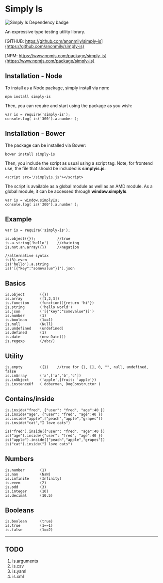 Simply Is
====================
![Simply Is Dependency badge](https://david-dm.org/anonmily/simply-is.svg)

An expressive type testing utility library.

[GITHUB:	https://github.com/anonmily/simply-is](https://github.com/anonmily/simply-is)

[NPM:		https://www.npmjs.com/package/simply-is](https://www.npmjs.com/package/simply-is)

## Installation - Node
To install as a Node package, simply install via npm:

    npm install simply-is

Then, you can require and start using the package as you wish:

	var is = require('simply-is');
	console.log( is('300').a.number );


## Installation - Bower
The package can be installed via Bower:

    bower install simply-is

Then, you include the script as usual using a script tag. Note, for frontend use, the file that should be included is **simplyis.js**:

    <script src='/simplyis.js'></script>

The script is available as a global module as well as an AMD module. As a global module, it can be accessed through **window.simplyIs**.

    var is = window.simplyIs;
    console.log( is('300').a.number );
    

## Example
	var is = require('simply-is');

	is.object({}); 			//true
	is.a.string('hello')	//chaining
	is.not.an.array({})		//negation
	
	//alternative syntax
	is(3).even
	is('hello').a.string
	is('[{"key":"somevalue"}]').json


## Basics
	is.object 		({})
	is.array 		([1,2,3])
	is.function 	(function(){return 'hi'})
	is.string 		('hello world')
	is.json 		('[{"key":"somevalue"}]')
	is.number 		(1)
	is.boolean 		(1==1)
	is.null 		(Null)
	is.undefined 	(undefined)
	is.defined 		(1)
	is.date 		(new Date())
	is.regexp 		(/abc/)


## Utility
	is.empty		({}) 	//true for {}, [], 0, "", null, undefined, false
	is.inArray 		('a',['a','b','c'])
	is.inObject 	('apple',{fruit: 'apple'})
	is.instanceOf 	( doberman, DogConstructor )

## Contains/inside
	is.inside("fred", {"user": "fred", "age":40 })
	is.inside("age", {"user": "fred", "age":40 })
	is.inside("apple",["peach","apple","grapes"])
	is.inside("cat","I love cats")

	is("fred").inside({"user": "fred", "age":40 })
	is("age").inside({"user": "fred", "age":40 })
	is("apple").inside(["peach","apple","grapes"])
	is("cat").inside("I love cats")

## Numbers
	is.number		(1)
	is.nan			(NaN)
	is.infinite		(Infinity)
	is.even			(2)
	is.odd			(3)
	is.integer 		(10)
	is.decimal 		(10.5)

## Booleans
	is.boolean  	(true)
	is.true			(1==1)
	is.false		(1==2)
	
---
## TODO

1. is.arguments
2. is.csv
3. is.yaml
4. is.xml
